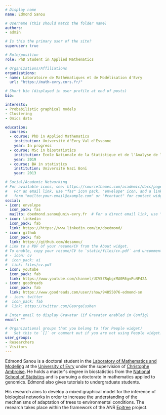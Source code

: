 ```yaml
---
# Display name
name: Edmond Sanou

# Username (this should match the folder name)
authors:
- admin

# Is this the primary user of the site?
superuser: true

# Role/position
role: PhD Student in Applied Mathematics

# Organizations/Affiliations
organizations:
- name: Laboratoire de Mathématiques et de Modélisation d'Evry
  url: "https://math-evry.cnrs.fr/"

# Short bio (displayed in user profile at end of posts)
bio:

interests:
- Probabilistic graphical models
- Clustering
- Omics data

education:
  courses:
  - course: PhD in Applied Mathematics
    institution: Université d'Evry Val d'Essonne
    year: In progress
  - course: MSc in biostatistics
    institution: Ecole Nationale de la Statistique et de l'Analyse de l'Information
    year: 2019
  - course: BA in statistics
    institution: Université Nazi Boni
    year: 2013

# Social/Academic Networking
# For available icons, see: https://sourcethemes.com/academic/docs/page-builder/#icons
#   For an email link, use "fas" icon pack, "envelope" icon, and a link in the
#   form "mailto:your-email@example.com" or "#contact" for contact widget.
social:
- icon: envelope
  icon_pack: fas
  mailto: doedmond.sanou@univ-evry.fr  # For a direct email link, use "mailto:doedmond.sanou@univ-evry.fr".
- icon: linkedin
  icon_pack: fab
  link: https://https://www.linkedin.com/in/doedmond/
- icon: github
  icon_pack: fab
  link: https://github.com/desanou/
# Link to a PDF of your resume/CV from the About widget.
# To enable, copy your resume/CV to `static/files/cv.pdf` and uncomment the lines below.
# - icon: cv
#  icon_pack: ai
#  link: files/cv.pdf
- icon: youtube
  icon_pack: fab
  link: https://www.youtube.com/channel/UCV5ZRqbgrMA0R6gvFuNF42A
- icon: goodreads
  icon_pack: fab
  link: https://www.goodreads.com/user/show/94855076-edmond-sn
# - icon: twitter
#  icon_pack: fab
#  link: https://twitter.com/GeorgeCushen

# Enter email to display Gravatar (if Gravatar enabled in Config)
email: ""

# Organizational groups that you belong to (for People widget)
#   Set this to `[]` or comment out if you are not using People widget.
user_groups:
- Researchers
- Visitors
---
```


Edmond Sanou is a doctoral student in the [Laboratory of Mathematics and Modeling](https://math-evry.cnrs.fr/) at the [University of Evry](https://www.univ-evry.fr/) under the supervision of [Christophe Ambroise](http://www.math-evry.cnrs.fr/members/cambroise/welcome). He holds a master's degree in biostatistics from the [National School of Statistics](http://http://ensai.fr/) and is pursuing a doctorate in mathematics applied to genomics. Edmond also gives tutorials to undergraduate students.

His research aims to develop a mixed graphical model for the inference of biological networks in order to increase the understanding of the mechanisms of adaptation of trees to environmental conditions. The research takes place within the framework of the ANR [Epitree](https://www6.inrae.fr/epitree-project/Le-projet-EPITREE) project.
